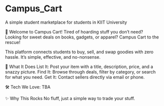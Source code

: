 # Campus_Cart
A simple student marketplace for students in KIIT University 

🎉 Welcome to Campus Cart!
Tired of hoarding stuff you don’t need? Looking for sweet deals on books, gadgets, or apparel?
Campus Cart to the rescue!

This platform connects students to buy, sell, and swap goodies with zero hassle. It’s simple, effective, and no-nonsense.

🚀 What It Does
List It: Post your item with a title, description, price, and a snazzy picture.
Find It: Browse through deals, filter by category, or search for what you need.
Get It: Contact sellers directly via email or phone. 

🛠️ Tech We Love:
TBA

✨ Why This Rocks
No fluff, just a simple way to trade your stuff.








